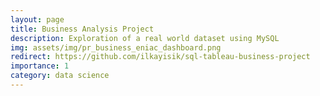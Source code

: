 ```yaml
---
layout: page
title: Business Analysis Project
description: Exploration of a real world dataset using MySQL
img: assets/img/pr_business_eniac_dashboard.png
redirect: https://github.com/ilkayisik/sql-tableau-business-project
importance: 1
category: data science
---
```

